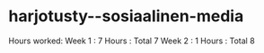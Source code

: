 # harjotusty--sosiaalinen-media

Hours worked:
Week 1 : 7 Hours : Total 7
Week 2 : 1 Hours : Total 8